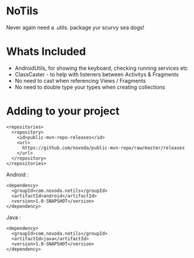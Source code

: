 NoTils
======

Never again need a .utils. package yur scurvy sea dogs!

Whats Included
======

- AndroidUtils, for showing the keyboard, checking running services etc
- ClassCaster - to help with listeners between Activitys & Fragments
- No need to cast when referencing Views / Fragments
- No need to double type your types when creating collections


Adding to your project
======

    <repositories>
      <repository>
        <id>public-mvn-repo-releases</id>
        <url>
          https://github.com/novoda/public-mvn-repo/raw/master/releases
        </url>
      </repository>
    </repositories>

Android :

    <dependency>
      <groupId>com.novoda.notils</groupId>
      <artifactId>android</artifactId>
      <version>1.0-SNAPSHOT</version>
    </dependency>

Java :

    <dependency>
      <groupId>com.novoda.notils</groupId>
      <artifactId>java</artifactId>
      <version>1.0-SNAPSHOT</version>
    </dependency>
